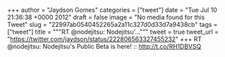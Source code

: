 
+++
author = "Jaydson Gomes"
categories = ["tweet"]
date = "Tue Jul 10 21:36:38 +0000 2012"
draft = false
image = "No media found for this Tweet"
slug = "22997ab0540452265a2a11c327d0d33d7a9438cb"
tags = ["tweet"]
title = """RT @nodejitsu: Nodejitsu'..."""
tweet = true
tweet_url = "https://twitter.com/jaydson/status/222806563327455232"
+++
RT @nodejitsu: Nodejitsu's Public Beta is here! :: http://t.co/RH1DBVSQ
